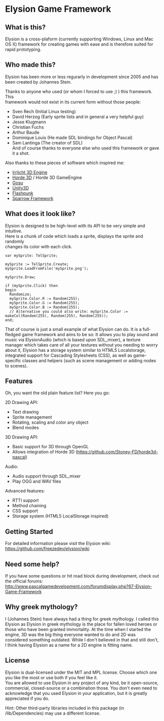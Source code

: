 Elysion Game Framework
======================


What is this?
-------------

Elysion is a cross-plaform (currently supporting Windows, Linux and Mac OS X)
framework for creating games with ease and is therefore suited for rapid prototyping.

Who made this?
-------------

Elysion has been more or less regurarly in development since 2005 and has been
created by Johannes Stein.

Thanks to anyone who used (or whom I forced to use ;) ) this framework. This  
framework would not exist in its current form without those people:  
- Sven Rech (Initial Linux testing)  
- David Herzog (Early sprite lists and in general a very helpful guy)  
- Jesse Klugmann  
- Christian Fuchs  
- Arthur Baude  
- Dominique Louis (He made SDL bindings for Object Pascal)  
- Sam Lantinga (The creator of SDL)  
And of course thanks to everyone else who used this framework or gave it a shot.

Also thanks to these pieces of software which inspired me:  
- [Irrlicht 3D Engine](http://irrlicht.sourceforge.net)  
- [Horde 3D](http://horde3d.org) / Horde 3D GameEngine  
- [Gosu](http://libgosu.org)  
- [Unity3D](http://unity3d.com)  
- [Flashpunk](http://flashpunk.net/)  
- [Sparrow Framework](http://www.sparrow-framework.org/)

What does it look like?
-----------------------

Elysion is designed to be high-level with its API to be very simple and intuitive.  
Here is a chunk of code which loads a sprite, displays the sprite and randomly  
changes its color with each click.  


	var mySprite: TelSprite;

	mySprite := TelSprite.Create;
	mySprite.LoadFromFile('mySprite.png');

	mySprite.Draw;

	if (mySprite.Click) then
	begin
	  Randomize;
	  mySprite.Color.R := Random(255);
	  mySprite.Color.G := Random(255);
	  mySprite.Color.B := Random(255);
	  // Alternative you could also write: mySprite.Color := makeCol(Random(255), Random(255), Random(255));
	end;

	
That of course is just a small example of what Elysion can do. It is a full-fledged game framework and aims to be so: It allows you to play sound and music via ElysionAudio (which is based upon SDL_mixer), a texture manager which takes care of all your textures without you needing to worry about it, Elysion has a storage system similar to HTML5 Localstorage, integrated support for Cascading Stylesheets (CSS), as well as game-specific classes and helpers (such as scene management or adding nodes to scenes).

Features
--------

Oh, you want the old plain feature list? Here you go:  

2D Drawing API:  
- Text drawing  
- Sprite management  
- Rotating, scaling and color any object  
- Blend modes

3D Drawing API:  
- Basic support for 3D through OpenGL  
- Allows integration of Horde 3D (https://github.com/Stoney-FD/horde3d-pascal)  

Audio:  
- Audio support through SDL_mixer  
- Play OGG and WAV files

Advanced features:  
- RTTI support  
- Method chaining  
- CSS support  
- Storage system (HTML5 LocalStorage inspired)


Getting Started
---------------

For detailed information please visit the Elysion wiki: https://github.com/freezedev/elysion/wiki


Need some help?
---------------

If you have some questions or hit road block during development, check out the official forums: http://www.pascalgamedevelopment.com/forumdisplay.php?67-Elysion-Game-Framework

Why greek mythology?
--------------------

I (Johannes Stein) have always had a thing for greek mythology. I called this Elysion as Elysion in greek mythology is the place for fallen loved heroes or those who have been granted immortality. At the time when I started the engine, 3D was the big thing everyone wanted to do and 2D was considered something outdated. While I don't believed in that and still don't, I think having Elysion as a name for a 2D engine is fitting name.

License
-------

Elysion is dual-licensed under the MIT and MPL license. Choose which one
you like the most or use both if you feel like it.  
You are allowed to use Elysion in any project of any kind, be it open-source, commercial, closed-source or a combination those.
You don't even need to acknowledge that you used Elysion in your application, but it is greatly appreciated if you do.

Hint: Other third-party libraries included in this package (in /lib/Dependencies) may use a different license.  
